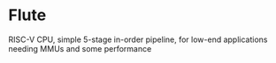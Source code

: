 # Flute
RISC-V CPU, simple 5-stage in-order pipeline, for low-end applications needing MMUs and some performance
